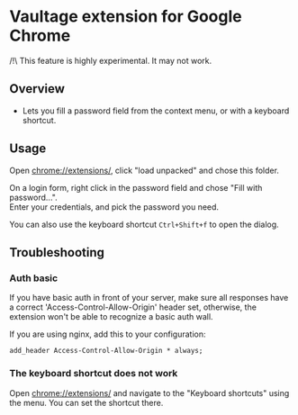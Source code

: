 Vaultage extension for Google Chrome
====================================

/!\ This feature is highly experimental. It may not work.

## Overview

- Lets you fill a password field from the context menu, or with a keyboard shortcut.

## Usage

Open [chrome://extensions/](chrome://extensions/), click "load unpacked" and chose this folder.

On a login form, right click in the password field and chose "Fill with password...".  
Enter your credentials, and pick the password you need.

You can also use the keyboard shortcut `Ctrl+Shift+f` to open the dialog.

## Troubleshooting

### Auth basic

If you have basic auth in front of your server, make sure all responses have a correct 'Access-Control-Allow-Origin' header set, otherwise, the extension won't be able to recognize a basic auth wall.

If you are using nginx, add this to your configuration:

```
add_header Access-Control-Allow-Origin * always;
```

### The keyboard shortcut does not work

Open [chrome://extensions/](chrome://extensions/) and navigate to the "Keyboard shortcuts" using the menu. You can set the shortcut there.
